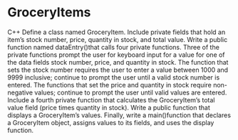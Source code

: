 # GroceryItems
C++
Define a class named GroceryItem. Include private fields that hold an item’s stock number, price, quantity in stock, and total value. Write a public function named dataEntry()that calls four private functions. Three of the private functions prompt the user for keyboard input for a value for one of the data fields stock number, price, and quantity in stock. The function that sets the stock number requires the user to enter a value between 1000 and 9999 inclusive; continue to prompt the user until a valid stock number is entered. The functions that set the price and quantity in stock require non-negative values; continue to prompt the user until valid values are entered. Include a fourth private function that calculates the GroceryItem’s total value field (price times quantity in stock). Write a public function that displays a GroceryItem’s values. Finally, write a main()function that declares a GroceryItem object, assigns values to its fields, and uses the display function.
